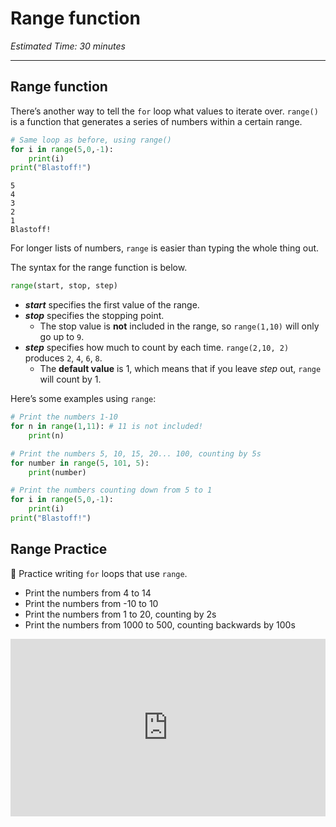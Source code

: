 # Range function

_Estimated Time: 30 minutes_

---

## Range function

There’s another way to tell the `for` loop what values to iterate over. `range()` is a function that generates a series of numbers within a certain range.

```python
# Same loop as before, using range()
for i in range(5,0,-1):
	print(i)
print("Blastoff!")
```

```
5
4
3
2
1
Blastoff!
```

For longer lists of numbers, `range` is easier than typing the whole thing out.

The syntax for the range function is below.

```python
range(start, stop, step)
```

- **_start_** specifies the first value of the range.
- **_stop_** specifies the stopping point.
  - The stop value is **not** included in the range, so `range(1,10)` will only go up to `9`.
- **_step_** specifies how much to count by each time. `range(2,10, 2)` produces `2`, `4`, `6`, `8`.
  - The **default value** is 1, which means that if you leave _step_ out, `range` will count by 1.

Here’s some examples using `range`:

```python
# Print the numbers 1-10
for n in range(1,11): # 11 is not included!
	print(n)

# Print the numbers 5, 10, 15, 20... 100, counting by 5s
for number in range(5, 101, 5):
	print(number)

# Print the numbers counting down from 5 to 1
for i in range(5,0,-1):
	print(i)
print("Blastoff!")
```

## Range Practice

<aside>

🎯 Practice writing `for` loops that use `range`.

- Print the numbers from 4 to 14
- Print the numbers from -10 to 10
- Print the numbers from 1 to 20, counting by 2s
- Print the numbers from 1000 to 500, counting backwards by 100s
</aside>

<div style="position: relative; padding-bottom: 56.25%; height: 0;"><iframe src="https://replit.com/team/tk10-fpwp/W33-Range-Practice" frameborder="0" webkitallowfullscreen mozallowfullscreen allowfullscreen style="position: absolute; top: 0; left: 0; width: 100%; height: 100%;"></iframe></div>
